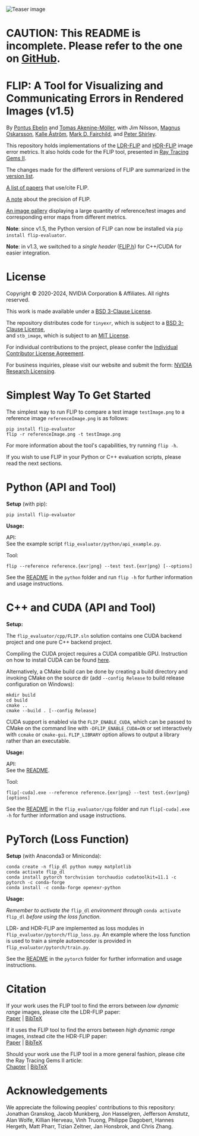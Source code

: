![Teaser image](flip_evaluator/images/teaser.png "Teaser image")

# CAUTION: This README is incomplete. Please refer to the one on [GitHub](https://github.com/NVlabs/flip).

# FLIP: A Tool for Visualizing and Communicating Errors in Rendered Images (v1.5)

By
[Pontus Ebelin](https://research.nvidia.com/person/pontus-ebelin)
and
[Tomas Akenine-Möller](https://research.nvidia.com/person/tomas-akenine-m%C3%B6ller),
with
Jim Nilsson,
[Magnus Oskarsson](https://www1.maths.lth.se/matematiklth/personal/magnuso/),
[Kalle Åström](https://www.maths.lu.se/staff/kalleastrom/),
[Mark D. Fairchild](https://www.rit.edu/directory/mdfpph-mark-fairchild),
and
[Peter Shirley](https://research.nvidia.com/person/peter-shirley).

This repository holds implementations of the [LDR-FLIP](https://research.nvidia.com/publication/2020-07_FLIP)
and [HDR-FLIP](https://research.nvidia.com/publication/2021-05_HDR-FLIP) image error metrics.
It also holds code for the FLIP tool, presented in [Ray Tracing Gems II](https://www.realtimerendering.com/raytracinggems/rtg2/index.html).

The changes made for the different versions of FLIP are summarized in the [version list](misc/versionList.md).

[A list of papers](flip_evaluator/misc/papersUsingFLIP.md) that use/cite FLIP.

[A note](flip_evaluator/misc/precision.md) about the precision of FLIP.

[An image gallery](https://research.nvidia.com/node/3525) displaying a large quantity of reference/test images and corresponding error maps from
different metrics.

**Note**: since v1.5, the Python version of FLIP can now be installed via `pip install flip-evaluator`.

**Note**: in v1.3, we switched to a *single header* ([FLIP.h](flip_evaluator/cpp/FLIP.h)) for C++/CUDA for easier integration.

# License

Copyright © 2020-2024, NVIDIA Corporation & Affiliates. All rights reserved.

This work is made available under a [BSD 3-Clause License](LICENSE).

The repository distributes code for `tinyexr`, which is subject to a [BSD 3-Clause License](flip_evaluator/misc/LICENSE-third-party.md#bsd-3-clause-license),<br>
and `stb_image`, which is subject to an [MIT License](flip_evaluator/misc/LICENSE-third-party.md#mit-license).

For individual contributions to the project, please confer the [Individual Contributor License Agreement](flip_evaluator/misc/CLA.md).

For business inquiries, please visit our website and submit the form: [NVIDIA Research Licensing](https://www.nvidia.com/en-us/research/inquiries/).

# Simplest Way To Get Started
The simplest way to run FLIP to compare a test image `testImage.png` to a reference image `referenceImage.png` is as follows:
```
pip install flip-evaluator
flip -r referenceImage.png -t testImage.png
```
For more information about the tool's capabilities, try running `flip -h`.

If you wish to use FLIP in your Python or C++ evaluation scripts, please read the next sections.

# Python (API and Tool)
**Setup** (with pip):
```
pip install flip-evaluator
```

**Usage:**<br>

API:<br>
See the example script `flip_evaluator/python/api_example.py`.

Tool:
```
flip --reference reference.{exr|png} --test test.{exr|png} [--options]
```

See the [README](flip_evaluator/python/README.md) in the `python` folder and run `flip -h` for further information and usage instructions.

# C++ and CUDA (API and Tool)
**Setup:**

The `flip_evaluator/cpp/FLIP.sln` solution contains one CUDA backend project and one pure C++ backend project.

Compiling the CUDA project requires a CUDA compatible GPU. Instruction on how to install CUDA can be found [here](https://docs.nvidia.com/cuda/cuda-installation-guide-microsoft-windows/index.html).

Alternatively, a CMake build can be done by creating a build directory and invoking CMake on the source dir (add `--config Release` to build release configuration on Windows):

```
mkdir build
cd build
cmake ..
cmake --build . [--config Release]
```

CUDA support is enabled via the `FLIP_ENABLE_CUDA`, which can be passed to CMake on the command line with
`-DFLIP_ENABLE_CUDA=ON` or set interactively with `ccmake` or `cmake-gui`.
`FLIP_LIBRARY` option allows to output a library rather than an executable.

**Usage:**<br>

API:<br>
See the [README](flip_evaluator/cpp/README.md).

Tool:
```
flip[-cuda].exe --reference reference.{exr|png} --test test.{exr|png} [options]
```

See the [README](flip_evaluator/cpp/README.md) in the `flip_evaluator/cpp` folder and run `flip[-cuda].exe -h` for further information and usage instructions.

# PyTorch (Loss Function)
**Setup** (with Anaconda3 or Miniconda):
```
conda create -n flip_dl python numpy matplotlib
conda activate flip_dl
conda install pytorch torchvision torchaudio cudatoolkit=11.1 -c pytorch -c conda-forge
conda install -c conda-forge openexr-python
```

**Usage:**

*Remember to activate the* `flip_dl` *environment through* `conda activate flip_dl` *before using the loss function.*

LDR- and HDR-FLIP are implemented as loss modules in `flip_evaluator/pytorch/flip_loss.py`. An example where the loss function is used to train a simple autoencoder is provided in `flip_evaluator/pytorch/train.py`.

See the [README](flip_evaluator/pytorch/README.md) in the `pytorch` folder for further information and usage instructions.

# Citation
If your work uses the FLIP tool to find the errors between *low dynamic range* images,
please cite the LDR-FLIP paper:<br>
[Paper](https://research.nvidia.com/publication/2020-07_FLIP) | [BibTeX](flip_evaluator/misc/LDRFLIP.txt)

If it uses the FLIP tool to find the errors between *high dynamic range* images,
instead cite the HDR-FLIP paper:<br>
[Paper](https://research.nvidia.com/publication/2021-05_HDR-FLIP) | [BibTeX](flip_evaluator/misc/HDRFLIP.txt)

Should your work use the FLIP tool in a more general fashion, please cite the Ray Tracing Gems II article:<br>
[Chapter](https://link.springer.com/chapter/10.1007%2F978-1-4842-7185-8_19) | [BibTeX](flip_evaluator/misc/FLIP.txt)

# Acknowledgements
We appreciate the following peoples' contributions to this repository:
Jonathan Granskog, Jacob Munkberg, Jon Hasselgren, Jefferson Amstutz, Alan Wolfe, Killian Herveau, Vinh Truong, Philippe Dagobert, Hannes Hergeth, Matt Pharr, Tizian Zeltner, Jan Honsbrok, and Chris Zhang.
